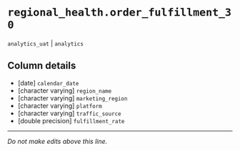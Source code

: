 # `regional_health.order_fulfillment_30`
`analytics_uat` | `analytics`

## Column details
* [date]      `calendar_date`
* [character varying] `region_name`
* [character varying] `marketing_region`
* [character varying] `platform`
* [character varying] `traffic_source`
* [double precision] `fulfillment_rate`

-------------------------------------------------------------------------------
*Do not make edits above this line.*
